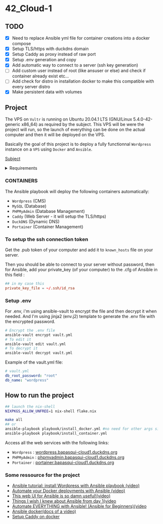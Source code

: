 # 42_Cloud-1

## TODO

- [x] Need to replace Ansible yml file for container creations into a docker compose
- [x] Setup TLS/https with duckdns domain
- [x] Setup Caddy as proxy instead of raw port
- [x] Setup .env generation and copy
- [x] Add automatic way to connect to a server (ssh key generation)
- [ ] Add custom user instead of root (like ansuser or else) and check if container already exist etc...
- [ ] Add check for distro in installation docker to make this compatible with every server distro
- [x] Make persistent data with volumes

## Project

The VPS on `Vultr` is running on Ubuntu 20.04.1 LTS (GNU/Linux 5.4.0-42-generic x86_64) as required by the subject.
This VPS will be were the project will run, so the launch of everything can be done on the actual computer and
then it will be deployed on the VPS. 

Basically the goal of this project is to deploy a fully functionnal `Wordpress` instance on a `VPS` using `Docker` and `Ansible`.

[Subject](https://cdn.intra.42.fr/pdf/pdf/147805/en.subject.pdf)


<details>
<summary>Requirements</summary>

### REQUIREMENTS

- Install Docker and docker-compose
```bash
sudo apt install apt-transport-https ca-certificates curl software-properties-common
curl -fsSL https://download.docker.com/linux/ubuntu/gpg | sudo apt-key add -
sudo add-apt-repository "deb [arch=amd64] https://download.docker.com/linux/ubuntu focal stable"
sudo apt install docker-ce docker-compose
```

- Install Ansible (Configuration Management tool) 
```bash
sudo apt-add-repository ppa:ansible/ansible
sudo apt update && sudo apt install ansible
```

`Ansible` use declarative push-based YAML code to automate the configuration of the server,
called `Playbooks`.

```yaml
## basic example of an Ansible playbook that installs and starts the Nginx web server on a group of remote servers
---
- name: Install and start Nginx
  hosts: web_servers
  become: yes  # Run tasks with sudo

  tasks:
    - name: Install Nginx
      apt:
        name: nginx
        state: present
      when: ansible_os_family == "Debian"

    - name: Install Nginx on RedHat-based systems
      yum:
        name: nginx
        state: present
      when: ansible_os_family == "RedHat"

    - name: Start and enable Nginx
      service:
        name: nginx
        state: started
        enabled: yes
```

```bash
# Run the playbook to install and start Nginx on the web_servers group
ansible-playbook deploy.yml

# Run the playbook on a remote server
ansible-playbook ./src/playbook/deploy.yml -i ./src/inventory/hosts --user root --ask-pass --ask-become-pass

# To connect to the remote servers and run commands
ansible -i src/inventory/hosts ubuntu -m ping --user root --ask-pass
```

</details>

### CONTAINERS

The Ansible playbook will deploy the following containers automatically:

- `Wordpress` (CMS) 
- `MySQL` (Database) 
- `PHPMyAdmin` (Database Management) 
- `Caddy` (Web Server - it will setup the TLS/https)
- `DuckDNS` (Dynamic DNS)
- `Portainer` (Container Management)

### To setup the ssh connection token

Get the .pub token of your computer and add it to `known_hosts` file on your server. 

Then you should be able to connect to your server without password,
then for Ansible, add your private_key (of your computer) to the .cfg
of Ansible in this field : 

```conf
## in my case this
private_key_file = ~/.ssh/id_rsa
```

### Setup .env

For .env, i'm using ansible-vault to encrypt the file and then decrypt it when needed.
And I'm using jinja2 (env.j2) template to generate the .env file with the encrypted password.

```bash
# Encrypt the .env file
ansible-vault encrypt vault.yml
# To edit it
ansible-vault edit vault.yml
# To decrypt it
ansible-vault decrypt vault.yml
```

Example of the vault.yml file:

```yaml
# vault.yml
db_root_password: "root"
db_name: "wordpress"
```


## How to run the project 

```bash
## launch the nix-shell
NIXPKGS_ALLOW_UNFREE=1 nix-shell flake.nix
```

```bash
make all
## or
ansible-playbook playbook/install_docker.yml #no need for other args since  everything is setup in ansible.cfg
ansible-playbook playbook/install_container.yml
```

Access all the web services with the following links:

- `Wordpress` : [wordpress.bapasqui-cloud1.duckdns.org](https://wordpress.bapasqui-cloud1.duckdns.org)
- `PHPMyAdmin` : [phpmyadmin.bapasqui-cloud1.duckdns.org](https://phpmyadmin.bapasqui-cloud1.duckdns.org)
- `Portainer` : [portainer.bapasqui-cloud1.duckdns.org](https://portainer.bapasqui-cloud1.duckdns.org)


### Some ressource for the project

- [Ansible tutorial: install Wordpress with Ansible playbook (video)](https://www.youtube.com/watch?v=Gxbj28ZoUbI)
- [Automate your Docker deployments with Ansible (video)](https://www.youtube.com/watch?v=CQk9AOPh5pw)
- [This web UI for Ansible is so damn useful!(video)](https://www.youtube.com/watch?v=Gxbj28ZoUbI)
- [Things I wish I knew about Ansible from day 1(video](https://www.youtube.com/watch?v=Gxbj28ZoUbI)
- [Automate EVERYTHING with Ansible! (Ansible for Beginners)(video](https://www.youtube.com/watch?v=Gxbj28ZoUbI)
- [Ansible docker(docs of a video)](https://github.com/christianlempa/videos/tree/main/ansible-and-docker)
- [Setup Caddy on docker](https://thriveread.com/caddy-reverse-proxy-server-docker-compose)